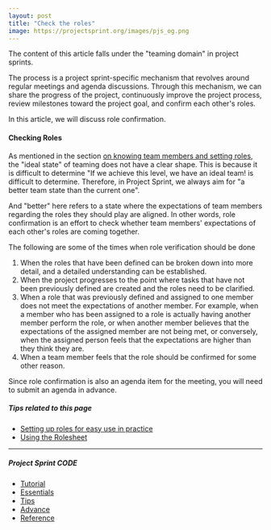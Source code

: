 ```yaml
---
layout: post
title: "Check the roles"
image: https://projectsprint.org/images/pjs_og.png
---
```


The content of this article falls under the "teaming domain" in project sprints.

The process is a project sprint-specific mechanism that revolves around regular meetings and agenda discussions. Through this mechanism, we can share the progress of the project, continuously improve the project process, review milestones toward the project goal, and confirm each other's roles.

In this article, we will discuss role confirmation.

#### Checking Roles
As mentioned in the section [on knowing team members and setting roles](../tutorial/section2-2.md), the "ideal state" of teaming does not have a clear shape. This is because it is difficult to determine "If we achieve this level, we have an ideal team! is difficult to determine. Therefore, in Project Sprint, we always aim for "a better team state than the current one".

And "better" here refers to a state where the expectations of team members regarding the roles they should play are aligned. In other words, role confirmation is an effort to check whether team members' expectations of each other's roles are coming together.

The following are some of the times when role verification should be done
1. When the roles that have been defined can be broken down into more detail, and a detailed understanding can be established.
2. When the project progresses to the point where tasks that have not been previously defined are created and the roles need to be clarified.
3. When a role that was previously defined and assigned to one member does not meet the expectations of another member. For example, when a member who has been assigned to a role is actually having another member perform the role, or when another member believes that the expectations of the assigned member are not being met, or conversely, when the assigned person feels that the expectations are higher than they think they are.
4. When a team member feels that the role should be confirmed for some other reason.

Since role confirmation is also an agenda item for the meeting, you will need to submit an agenda in advance.


##### Tips related to this page
- [Setting up roles for easy use in practice](../tips/tips5.md)
- [Using the Rolesheet](../tips/tips6.md)

---

##### Project Sprint CODE
- [Tutorial](../tutorial/index.md)
- [Essentials](../essentials.md)
- [Tips](../tips/index.md)
- [Advance](../advance.md)
- [Reference](../reference.md)

